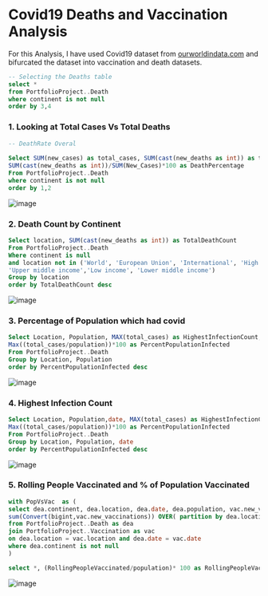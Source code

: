 # Covid19 Deaths and Vaccination Analysis

For this Analysis, I have used Covid19 dataset from [ourworldindata.com](https://ourworldindata.org/coronavirus) and bifurcated the dataset into vaccination and death datasets.

```sql
-- Selecting the Deaths table
select * 
from PortfolioProject..Death
where continent is not null
order by 3,4
```

### 1. Looking at Total Cases Vs Total Deaths

```sql
-- DeathRate Overal
	
Select SUM(new_cases) as total_cases, SUM(cast(new_deaths as int)) as total_deaths,
SUM(cast(new_deaths as int))/SUM(New_Cases)*100 as DeathPercentage
From PortfolioProject..Death
where continent is not null
order by 1,2

```

![image](https://user-images.githubusercontent.com/103417972/213464656-bc911ccd-f103-4d2b-b6b4-0287fa88cd02.png)



### 2.  Death Count by Continent

```sql
Select location, SUM(cast(new_deaths as int)) as TotalDeathCount
From PortfolioProject..Death
Where continent is null 
and location not in ('World', 'European Union', 'International', 'High income',
'Upper middle income','Low income', 'Lower middle income')
Group by location
order by TotalDeathCount desc
```
![image](https://user-images.githubusercontent.com/103417972/213466130-80806a2b-5c89-46f2-84de-8aa7700ffca8.png)




### 3. Percentage of Population which had covid

```sql
Select Location, Population, MAX(total_cases) as HighestInfectionCount, 
Max((total_cases/population))*100 as PercentPopulationInfected
From PortfolioProject..Death
Group by Location, Population
order by PercentPopulationInfected desc
```
![image](https://user-images.githubusercontent.com/103417972/213466866-48fd37f9-97da-4d75-89da-18a600ff8006.png)




### 4. Highest Infection Count
```sql
Select Location, Population,date, MAX(total_cases) as HighestInfectionCount, 
Max((total_cases/population))*100 as PercentPopulationInfected
From PortfolioProject..Death
Group by Location, Population, date
order by PercentPopulationInfected desc
```

![image](https://user-images.githubusercontent.com/103417972/213467215-ab1c734c-639f-4074-a26b-2df75087c259.png)



### 5. Rolling People Vaccinated and % of Population Vaccinated

```sql
with PopVsVac  as (
select dea.continent, dea.location, dea.date, dea.population, vac.new_vaccinations,
sum(Convert(bigint,vac.new_vaccinations)) OVER( partition by dea.location Order by dea.location, dea.date) as RollingPeopleVaccinated
from PortfolioProject..Death as dea
join PortfolioProject..Vaccination as vac
on dea.location = vac.location and dea.date = vac.date
where dea.continent is not null
)

select *, (RollingPeopleVaccinated/population)* 100 as RollingPeopleVaccinatedInPercent  from PopVsVac
```
![image](https://user-images.githubusercontent.com/103417972/213474226-a1d9da2a-76e5-48fb-8e2d-7177dc8993ec.png)

